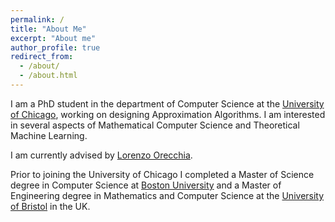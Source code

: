 ```yaml
---
permalink: /
title: "About Me"
excerpt: "About me"
author_profile: true
redirect_from:
  - /about/
  - /about.html
---
```


I am a PhD student in the department of Computer Science at the [University of Chicago](https://www.uchicago.edu/), working on designing Approximation Algorithms. I am interested in several aspects of Mathematical Computer Science and Theoretical Machine Learning.

I am currently advised by [Lorenzo Orecchia](orecchia.net).

Prior to joining the University of Chicago I completed a Master of Science degree in Computer Science at [Boston University](https://www.bu.edu) and a Master of Engineering degree in Mathematics and Computer Science at the [University of Bristol](https://www.bristol.ac.uk/) in the UK.